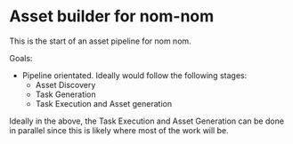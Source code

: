 # Asset builder for nom-nom

This is the start of an asset pipeline for nom nom.

Goals:

- Pipeline orientated. Ideally would follow the following stages:
  - Asset Discovery
  - Task Generation
  - Task Execution and Asset generation

Ideally in the above, the Task Execution and Asset Generation can be done in parallel since this
is likely where most of the work will be.
